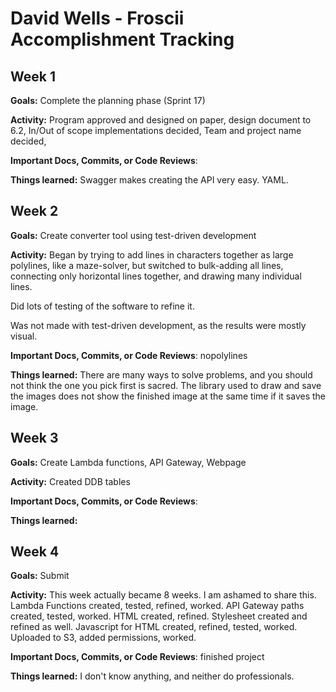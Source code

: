# David Wells - Froscii Accomplishment Tracking

## Week 1

**Goals:** Complete the planning phase (Sprint 17)

**Activity:** Program approved and designed on paper, design document to 6.2,
In/Out of scope implementations decided, Team and project name decided,

**Important Docs, Commits, or Code Reviews**:

**Things learned:** Swagger makes creating the API very easy. YAML.

## Week 2

**Goals:** Create converter tool using test-driven development

**Activity:** Began by trying to add lines in characters together
as large polylines, like a maze-solver, but switched to bulk-adding all lines,
connecting only horizontal lines together, and drawing many individual lines.

Did lots of testing of the software to refine it.

Was not made with test-driven development, as the results were mostly visual.

**Important Docs, Commits, or Code Reviews**: nopolylines

**Things learned:** There are many ways to solve problems, and
you should not think the one you pick first is sacred.
The library used to draw and save the images does
not show the finished image at the same time if it saves the image.

## Week 3

**Goals:** Create Lambda functions, API Gateway, Webpage

**Activity:** Created DDB tables

**Important Docs, Commits, or Code Reviews**:

**Things learned:**

## Week 4

**Goals:** Submit

**Activity:** This week actually became 8 weeks. I am ashamed to share this.
Lambda Functions created, tested, refined, worked.
API Gateway paths created, tested, worked.
HTML created, refined. Stylesheet created and refined as well.
Javascript for HTML created, refined, tested, worked.
Uploaded to S3, added permissions, worked.

**Important Docs, Commits, or Code Reviews**: finished project

**Things learned:** I don't know anything, and neither do professionals.

